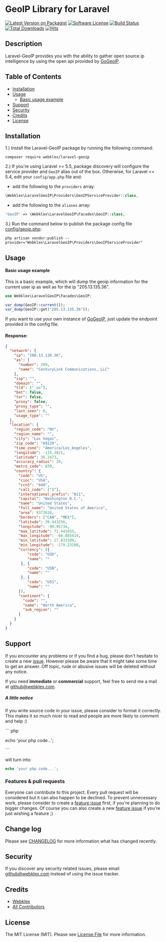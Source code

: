 # GeoIP Library for Laravel

[![Latest Version on Packagist][ico-version]][link-packagist]
[![Software License][ico-license]][link-license]
[![Build Status][ico-build]][link-scrutinizer] 
[![Total Downloads][ico-downloads]][link-downloads]
[![Hits][ico-hits]][link-hits]


## Description
Laravel-GeoIP provides you with the ability to gather open source ip intelligence by using the open api provided by [GoGeoIP](https://github.com/Webklex/gogeoip).


## Table of Contents
- [Installation](#installation)
- [Usage](#usage)
    - [Basic usage example](#basic-usage-example)
- [Support](#support)
- [Security](#security)
- [Credits](#credits)
- [License](#license)


## Installation
1.) Install the Laravel-GeoIP package by running the following command:
```shell script
composer require webklex/laravel-geoip
```

2.) If you're using Laravel >= 5.5, package discovery will configure the service provider and `GeoIP` alias out of the box.
Otherwise, for Laravel <= 5.4, edit your `config/app.php` file and:
- add the following to the `providers` array:
```php
\Webklex\LaravelGeoIP\Providers\GeoIPServiceProvider::class,
```
- add the following to the `aliases` array: 
```php
'GeoIP' => \Webklex\LaravelGeoIP\Facades\GeoIP::class,
```

3.) Run the command below to publish the package config file [config/geoip.php](src/config/geoip.php):
```shell
php artisan vendor:publish --provider="Webklex\LaravelGeoIP\Providers\GeoIPServiceProvider"
```

## Usage
#### Basic usage example
This is a basic example, which will dump the geoip information for the current user ip as well as for the ip "205.13.135.36".

```php
use Webklex\LaravelGeoIP\Facades\GeoIP;

var_dump(GeoIP::current());
var_dump(GeoIP::get("205.13.135.36"));
```

If you want to use your own instance of [GoGeoIP](https://github.com/Webklex/gogeoip), just update the endpoint provided in the config file.

#### Response:
```json
{
  "network": {
    "ip": "208.13.138.36",
    "as": {
      "number": 209,
      "name": "CenturyLink Communications, LLC"
    },
    "isp": "",
    "domain": "",
    "tld": [".us"],
    "bot": false,
    "tor": false,
    "proxy": false,
    "proxy_type": "",
    "last_seen": 0,
    "usage_type": ""
  },
  "location": {
    "region_code": "NV",
    "region_name": "",
    "city": "Las Vegas",
    "zip_code": "89129",
    "time_zone": "America/Los_Angeles",
    "longitude": -115.2821,
    "latitude": 36.2473,
    "accuracy_radius": 20,
    "metro_code": 839,
    "country": {
      "code": "US",
      "cioc": "USA",
      "ccn3": "840",
      "call_code": ["1"],
      "international_prefix": "011",
      "capital": "Washington D.C.",
      "name": "United States",
      "full_name": "United States of America",
      "area": 9372610,
      "borders": ["CAN", "MEX"],
      "latitude": 39.443256,
      "longitude": -98.95734,
      "max_latitude": 71.441055,
      "max_longitude": -66.885414,
      "min_latitude": 17.831509,
      "min_longitude": -179.23108,
      "currency": [{
          "code": "USD",
          "name": ""
       }, {
          "code": "USN",
          "name": ""
       }, {
          "code": "USS",
          "name": ""
      }],
      "continent": {
        "code": "",
        "name": "North America",
        "sub_region": ""
      }
    }
  }
}
```

## Support
If you encounter any problems or if you find a bug, please don't hesitate to create a new [issue](https://github.com/Webklex/laravel-geoip/issues).
However please be aware that it might take some time to get an answer.
Off topic, rude or abusive issues will be deleted without any notice.

If you need **immediate** or **commercial** support, feel free to send me a mail at github@webklex.com. 


##### A little notice
If you write source code in your issue, please consider to format it correctly. This makes it so much nicer to read 
and people are more likely to comment and help :)

&#96;&#96;&#96; php

echo 'your php code...';

&#96;&#96;&#96;

will turn into:
```php
echo 'your php code...';
```


### Features & pull requests
Everyone can contribute to this project. Every pull request will be considered but it can also happen to be declined. 
To prevent unnecessary work, please consider to create a [feature issue](https://github.com/Webklex/laravel-geoip/issues/new?template=feature_request.md) 
first, if you're planning to do bigger changes. Of course you can also create a new [feature issue](https://github.com/Webklex/laravel-geoip/issues/new?template=feature_request.md)
if you're just wishing a feature ;)


## Change log
Please see [CHANGELOG][link-changelog] for more information what has changed recently.


## Security
If you discover any security related issues, please email github@webklex.com instead of using the issue tracker.


## Credits
- [Webklex][link-author]
- [All Contributors][link-contributors]


## License
The MIT License (MIT). Please see [License File][link-license] for more information.


[ico-version]: https://img.shields.io/packagist/v/Webklex/laravel-geoip.svg?style=flat-square
[ico-license]: https://img.shields.io/badge/license-MIT-brightgreen.svg?style=flat-square
[ico-travis]: https://img.shields.io/travis/Webklex/laravel-geoip/master.svg?style=flat-square
[ico-scrutinizer]: https://img.shields.io/scrutinizer/coverage/g/Webklex/laravel-geoip.svg?style=flat-square
[ico-code-quality]: https://img.shields.io/scrutinizer/g/Webklex/laravel-geoip.svg?style=flat-square
[ico-downloads]: https://img.shields.io/packagist/dt/Webklex/laravel-geoip.svg?style=flat-square
[ico-build]: https://img.shields.io/scrutinizer/build/g/Webklex/laravel-geoip/master?style=flat-square
[ico-quality]: https://img.shields.io/scrutinizer/quality/g/Webklex/laravel-geoip/master?style=flat-square
[ico-hits]: https://hits.webklex.com/svg/webklex/laravel-geoip

[link-packagist]: https://packagist.org/packages/Webklex/laravel-geoip
[link-travis]: https://travis-ci.org/Webklex/laravel-geoip
[link-scrutinizer]: https://scrutinizer-ci.com/g/Webklex/laravel-geoip/code-structure
[link-code-quality]: https://scrutinizer-ci.com/g/Webklex/laravel-geoip
[link-downloads]: https://packagist.org/packages/Webklex/laravel-geoip
[link-author]: https://github.com/webklex
[link-contributors]: https://github.com/Webklex/laravel-geoip/graphs/contributors
[link-license]: https://github.com/Webklex/laravel-geoip/blob/master/LICENSE
[link-changelog]: https://github.com/Webklex/laravel-geoip/blob/master/CHANGELOG.md
[link-jetbrains]: https://www.jetbrains.com
[link-hits]: https://hits.webklex.com
